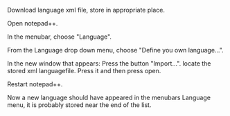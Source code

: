 Download language xml file, store in appropriate place.

Open notepad++.

In the menubar, choose "Language".

From the Language drop down menu, choose "Define you own language...".

In the new window that appears:
	Press the button "Import...".
	locate the stored xml languagefile.
	Press it and then press open.

Restart notepad++.

Now a new language should have appeared in the menubars Language menu, it is probably stored near the end of the list.